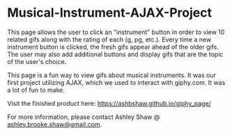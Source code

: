 # Musical-Instrument-AJAX-Project

This page allows the user to click an "instrument" button in order to view 10 related gifs along with the rating of each (g, pg, etc.). Every time a new instrument button is clicked, the fresh gifs appear ahead of the older gifs. The user may also add additional buttons and display gifs that are the topic of the user's choice.

This page is a fun way to view gifs about musical instruments. It was our first project utilizing AJAX, which we used to interact with giphy.com. It was a lot of fun to make.

Visit the finished product here: https://ashbshaw.github.io/giphy_page/

For more information, please contact Ashley Shaw @ ashley.brooke.shaw@gmail.com.
